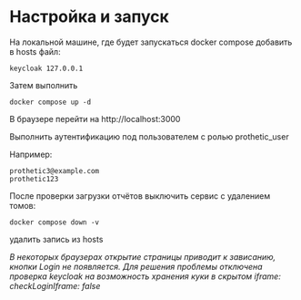 # Настройка и запуск

На локальной машине, где будет запускаться docker compose добавить в hosts файл:

```
keycloak 127.0.0.1
```

Затем выполнить 

```
docker compose up -d
```

В браузере перейти на http://localhost:3000

Выполнить аутентификацию под пользователем с ролью prothetic_user

Например: 

```
prothetic3@example.com
prothetic123
```

После проверки загрузки отчётов выключить сервис с удалением томов:

```
docker compose down -v
```

удалить запись из hosts


_В некоторых браузерах открытие страницы приводит к зависанию, кнопки Login не появляется. Для решения проблемы отключена проверка keycloak на возможность хранения куки в скрытом iframe: checkLoginIframe: false_
